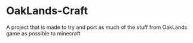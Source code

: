 # OakLands-Craft
A project that is made to try and port as much of the stuff from OakLands game as possible to minecraft
